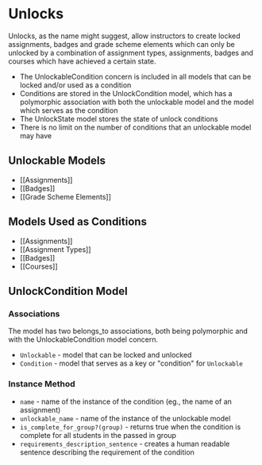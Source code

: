 # Unlocks

Unlocks, as the name might suggest, allow instructors to create locked assignments, badges and grade scheme elements which can only be unlocked by a combination of assignment types, assignments, badges and courses which have achieved a certain state.

  * The UnlockableCondition concern is included in all models that can be locked and/or used as a condition
  * Conditions are stored in the UnlockCondition model, which has a polymorphic association with both the unlockable model and the model which serves as the condition
  * The UnlockState model stores the state of unlock conditions
  * There is no limit on the number of conditions that an unlockable model may have

## Unlockable Models

  * [[Assignments]]
  * [[Badges]]
  * [[Grade Scheme Elements]]

## Models Used as Conditions

  * [[Assignments]]
  * [[Assignment Types]]
  * [[Badges]]
  * [[Courses]]

## UnlockCondition Model

### Associations

The model has two belongs_to associations, both being polymorphic and with the UnlockableCondition model concern.

  * `Unlockable` - model that can be locked and unlocked
  * `Condition` - model that serves as a key or "condition" for `Unlockable`

### Instance Method

  * `name` - name of the instance of the condition (eg., the name of an assignment)
  * `unlockable_name` - name of the instance of the unlockable model
  * `is_complete_for_group?(group)` - returns true when the condition is complete for all students in the passed in group
  * `requirements_description_sentence` - creates a human readable sentence describing the requirement of the condition
